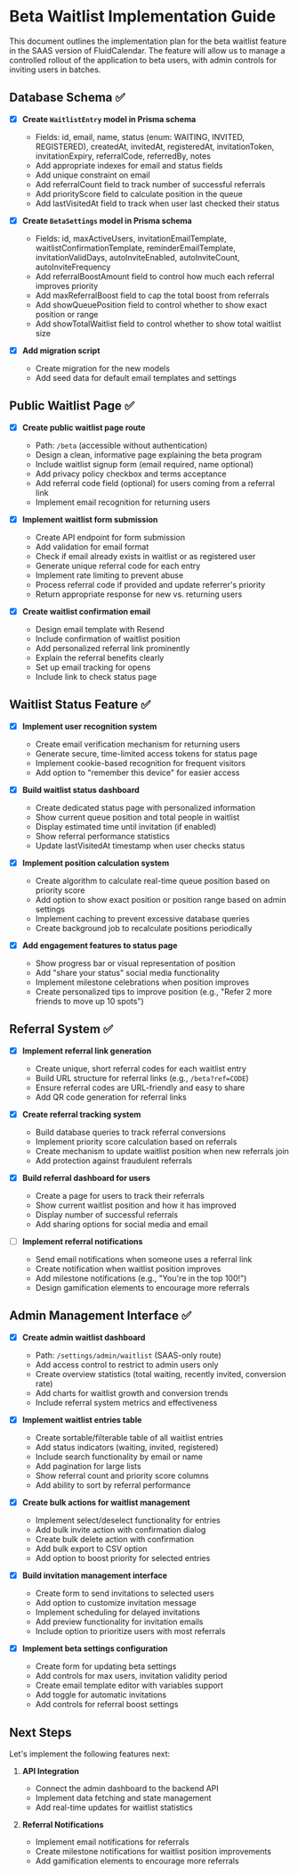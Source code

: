 # Beta Waitlist Implementation Guide

This document outlines the implementation plan for the beta waitlist feature in the SAAS version of FluidCalendar. The feature will allow us to manage a controlled rollout of the application to beta users, with admin controls for inviting users in batches.

## Database Schema ✅

- [x] **Create `WaitlistEntry` model in Prisma schema**

  - Fields: id, email, name, status (enum: WAITING, INVITED, REGISTERED), createdAt, invitedAt, registeredAt, invitationToken, invitationExpiry, referralCode, referredBy, notes
  - Add appropriate indexes for email and status fields
  - Add unique constraint on email
  - Add referralCount field to track number of successful referrals
  - Add priorityScore field to calculate position in the queue
  - Add lastVisitedAt field to track when user last checked their status

- [x] **Create `BetaSettings` model in Prisma schema**

  - Fields: id, maxActiveUsers, invitationEmailTemplate, waitlistConfirmationTemplate, reminderEmailTemplate, invitationValidDays, autoInviteEnabled, autoInviteCount, autoInviteFrequency
  - Add referralBoostAmount field to control how much each referral improves priority
  - Add maxReferralBoost field to cap the total boost from referrals
  - Add showQueuePosition field to control whether to show exact position or range
  - Add showTotalWaitlist field to control whether to show total waitlist size

- [x] **Add migration script**
  - Create migration for the new models
  - Add seed data for default email templates and settings

## Public Waitlist Page ✅

- [x] **Create public waitlist page route**

  - Path: `/beta` (accessible without authentication)
  - Design a clean, informative page explaining the beta program
  - Include waitlist signup form (email required, name optional)
  - Add privacy policy checkbox and terms acceptance
  - Add referral code field (optional) for users coming from a referral link
  - Implement email recognition for returning users

- [x] **Implement waitlist form submission**

  - Create API endpoint for form submission
  - Add validation for email format
  - Check if email already exists in waitlist or as registered user
  - Generate unique referral code for each entry
  - Implement rate limiting to prevent abuse
  - Process referral code if provided and update referrer's priority
  - Return appropriate response for new vs. returning users

- [x] **Create waitlist confirmation email**
  - Design email template with Resend
  - Include confirmation of waitlist position
  - Add personalized referral link prominently
  - Explain the referral benefits clearly
  - Set up email tracking for opens
  - Include link to check status page

## Waitlist Status Feature ✅

- [x] **Implement user recognition system**

  - Create email verification mechanism for returning users
  - Generate secure, time-limited access tokens for status page
  - Implement cookie-based recognition for frequent visitors
  - Add option to "remember this device" for easier access

- [x] **Build waitlist status dashboard**

  - Create dedicated status page with personalized information
  - Show current queue position and total people in waitlist
  - Display estimated time until invitation (if enabled)
  - Show referral performance statistics
  - Update lastVisitedAt timestamp when user checks status

- [x] **Implement position calculation system**

  - Create algorithm to calculate real-time queue position based on priority score
  - Add option to show exact position or position range based on admin settings
  - Implement caching to prevent excessive database queries
  - Create background job to recalculate positions periodically

- [x] **Add engagement features to status page**
  - Show progress bar or visual representation of position
  - Add "share your status" social media functionality
  - Implement milestone celebrations when position improves
  - Create personalized tips to improve position (e.g., "Refer 2 more friends to move up 10 spots")

## Referral System ✅

- [x] **Implement referral link generation**

  - Create unique, short referral codes for each waitlist entry
  - Build URL structure for referral links (e.g., `/beta?ref=CODE`)
  - Ensure referral codes are URL-friendly and easy to share
  - Add QR code generation for referral links

- [x] **Create referral tracking system**

  - Build database queries to track referral conversions
  - Implement priority score calculation based on referrals
  - Create mechanism to update waitlist position when new referrals join
  - Add protection against fraudulent referrals

- [x] **Build referral dashboard for users**

  - Create a page for users to track their referrals
  - Show current waitlist position and how it has improved
  - Display number of successful referrals
  - Add sharing options for social media and email

- [ ] **Implement referral notifications**
  - Send email notifications when someone uses a referral link
  - Create notification when waitlist position improves
  - Add milestone notifications (e.g., "You're in the top 100!")
  - Design gamification elements to encourage more referrals

## Admin Management Interface ✅

- [x] **Create admin waitlist dashboard**

  - Path: `/settings/admin/waitlist` (SAAS-only route)
  - Add access control to restrict to admin users only
  - Create overview statistics (total waiting, recently invited, conversion rate)
  - Add charts for waitlist growth and conversion trends
  - Include referral system metrics and effectiveness

- [x] **Implement waitlist entries table**

  - Create sortable/filterable table of all waitlist entries
  - Add status indicators (waiting, invited, registered)
  - Include search functionality by email or name
  - Add pagination for large lists
  - Show referral count and priority score columns
  - Add ability to sort by referral performance

- [x] **Create bulk actions for waitlist management**

  - Implement select/deselect functionality for entries
  - Add bulk invite action with confirmation dialog
  - Create bulk delete action with confirmation
  - Add bulk export to CSV option
  - Add option to boost priority for selected entries

- [x] **Build invitation management interface**

  - Create form to send invitations to selected users
  - Add option to customize invitation message
  - Implement scheduling for delayed invitations
  - Add preview functionality for invitation emails
  - Include option to prioritize users with most referrals

- [x] **Implement beta settings configuration**
  - Create form for updating beta settings
  - Add controls for max users, invitation validity period
  - Create email template editor with variables support
  - Add toggle for automatic invitations
  - Add controls for referral boost settings

## Next Steps

Let's implement the following features next:

1. **API Integration**

   - Connect the admin dashboard to the backend API
   - Implement data fetching and state management
   - Add real-time updates for waitlist statistics

2. **Referral Notifications**
   - Implement email notifications for referrals
   - Create milestone notifications for waitlist position improvements
   - Add gamification elements to encourage more referrals
